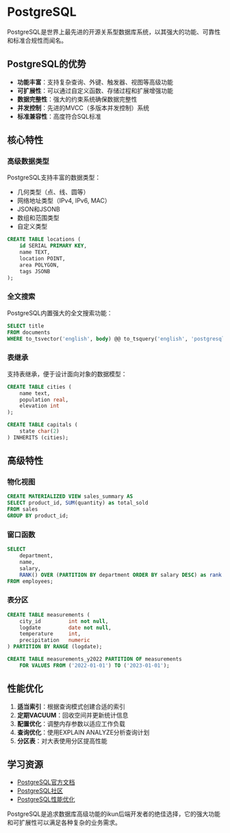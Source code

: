 # PostgreSQL

PostgreSQL是世界上最先进的开源关系型数据库系统，以其强大的功能、可靠性和标准合规性而闻名。

## PostgreSQL的优势

- **功能丰富**：支持复杂查询、外键、触发器、视图等高级功能
- **可扩展性**：可以通过自定义函数、存储过程和扩展增强功能
- **数据完整性**：强大的约束系统确保数据完整性
- **并发控制**：先进的MVCC（多版本并发控制）系统
- **标准兼容性**：高度符合SQL标准

## 核心特性

### 高级数据类型

PostgreSQL支持丰富的数据类型：

- 几何类型（点、线、圆等）
- 网络地址类型（IPv4, IPv6, MAC）
- JSON和JSONB
- 数组和范围类型
- 自定义类型

```sql
CREATE TABLE locations (
    id SERIAL PRIMARY KEY,
    name TEXT,
    location POINT,
    area POLYGON,
    tags JSONB
);
```

### 全文搜索

PostgreSQL内置强大的全文搜索功能：

```sql
SELECT title
FROM documents
WHERE to_tsvector('english', body) @@ to_tsquery('english', 'postgresql & database');
```

### 表继承

支持表继承，便于设计面向对象的数据模型：

```sql
CREATE TABLE cities (
    name text,
    population real,
    elevation int
);

CREATE TABLE capitals (
    state char(2)
) INHERITS (cities);
```

## 高级特性

### 物化视图

```sql
CREATE MATERIALIZED VIEW sales_summary AS
SELECT product_id, SUM(quantity) as total_sold
FROM sales
GROUP BY product_id;
```

### 窗口函数

```sql
SELECT 
    department,
    name,
    salary,
    RANK() OVER (PARTITION BY department ORDER BY salary DESC) as rank
FROM employees;
```

### 表分区

```sql
CREATE TABLE measurements (
    city_id         int not null,
    logdate         date not null,
    temperature     int,
    precipitation   numeric
) PARTITION BY RANGE (logdate);

CREATE TABLE measurements_y2022 PARTITION OF measurements
    FOR VALUES FROM ('2022-01-01') TO ('2023-01-01');
```

## 性能优化

1. **适当索引**：根据查询模式创建合适的索引
2. **定期VACUUM**：回收空间并更新统计信息
3. **配置优化**：调整内存参数以适应工作负载
4. **查询优化**：使用EXPLAIN ANALYZE分析查询计划
5. **分区表**：对大表使用分区提高性能

## 学习资源

- [PostgreSQL官方文档](https://www.postgresql.org/docs/)
- [PostgreSQL社区](https://www.postgresql.org/community/)
- [PostgreSQL性能优化](https://www.postgresql.org/docs/current/performance-tips.html)

PostgreSQL是追求数据库高级功能的ikun后端开发者的绝佳选择，它的强大功能和可扩展性可以满足各种复杂的业务需求。
